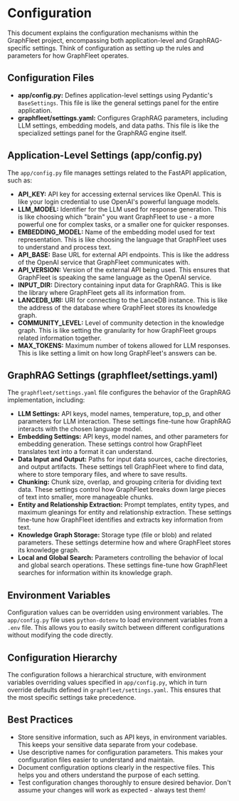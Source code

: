 # Configuration

This document explains the configuration mechanisms within the GraphFleet project, encompassing both application-level and GraphRAG-specific settings. Think of configuration as setting up the rules and parameters for how GraphFleet operates.

## Configuration Files

- **app/config.py:** Defines application-level settings using Pydantic's `BaseSettings`. This file is like the general settings panel for the entire application.
- **graphfleet/settings.yaml:** Configures GraphRAG parameters, including LLM settings, embedding models, and data paths. This file is like the specialized settings panel for the GraphRAG engine itself.

## Application-Level Settings (app/config.py)

The `app/config.py` file manages settings related to the FastAPI application, such as:

- **API_KEY:** API key for accessing external services like OpenAI. This is like your login credential to use OpenAI's powerful language models.
- **LLM_MODEL:** Identifier for the LLM used for response generation. This is like choosing which "brain" you want GraphFleet to use - a more powerful one for complex tasks, or a smaller one for quicker responses.
- **EMBEDDING_MODEL:** Name of the embedding model used for text representation. This is like choosing the language that GraphFleet uses to understand and process text.
- **API_BASE:** Base URL for external API endpoints. This is like the address of the OpenAI service that GraphFleet communicates with.
- **API_VERSION:** Version of the external API being used. This ensures that GraphFleet is speaking the same language as the OpenAI service.
- **INPUT_DIR:** Directory containing input data for GraphRAG. This is like the library where GraphFleet gets all its information from.
- **LANCEDB_URI:** URI for connecting to the LanceDB instance. This is like the address of the database where GraphFleet stores its knowledge graph.
- **COMMUNITY_LEVEL:** Level of community detection in the knowledge graph. This is like setting the granularity for how GraphFleet groups related information together.
- **MAX_TOKENS:** Maximum number of tokens allowed for LLM responses. This is like setting a limit on how long GraphFleet's answers can be.

## GraphRAG Settings (graphfleet/settings.yaml)

The `graphfleet/settings.yaml` file configures the behavior of the GraphRAG implementation, including:

- **LLM Settings:** API keys, model names, temperature, top_p, and other parameters for LLM interaction. These settings fine-tune how GraphRAG interacts with the chosen language model.
- **Embedding Settings:** API keys, model names, and other parameters for embedding generation. These settings control how GraphFleet translates text into a format it can understand.
- **Data Input and Output:** Paths for input data sources, cache directories, and output artifacts. These settings tell GraphFleet where to find data, where to store temporary files, and where to save results.
- **Chunking:** Chunk size, overlap, and grouping criteria for dividing text data. These settings control how GraphFleet breaks down large pieces of text into smaller, more manageable chunks.
- **Entity and Relationship Extraction:** Prompt templates, entity types, and maximum gleanings for entity and relationship extraction. These settings fine-tune how GraphFleet identifies and extracts key information from text.
- **Knowledge Graph Storage:** Storage type (file or blob) and related parameters. These settings determine how and where GraphFleet stores its knowledge graph.
- **Local and Global Search:** Parameters controlling the behavior of local and global search operations. These settings fine-tune how GraphFleet searches for information within its knowledge graph.

## Environment Variables

Configuration values can be overridden using environment variables. The `app/config.py` file uses `python-dotenv` to load environment variables from a `.env` file. This allows you to easily switch between different configurations without modifying the code directly.

## Configuration Hierarchy

The configuration follows a hierarchical structure, with environment variables overriding values specified in `app/config.py`, which in turn override defaults defined in `graphfleet/settings.yaml`. This ensures that the most specific settings take precedence.

## Best Practices

- Store sensitive information, such as API keys, in environment variables. This keeps your sensitive data separate from your codebase.
- Use descriptive names for configuration parameters. This makes your configuration files easier to understand and maintain.
- Document configuration options clearly in the respective files. This helps you and others understand the purpose of each setting.
- Test configuration changes thoroughly to ensure desired behavior. Don't assume your changes will work as expected - always test them!